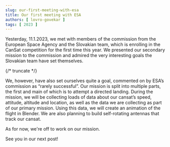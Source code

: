 ```yaml
---
slug: our-first-meeting-with-esa
title: Our first meeting with ESA
authors: [ lovro-govekar ]
tags: [ 2023 ]
---
```



Yesterday, 11.1.2023, we met with members of the commission from the European Space Agency and the Slovakian team, which is enrolling in the CanSat competition for the first time this year. We presented our secondary mission to the commission and admired the very interesting goals the Slovakian team have set themselves.

{/* truncate */}

We, however, have also set ourselves quite a goal, commented on by ESA’s commission as “rarely successful”. Our mission is split into multiple parts, the first and main of which is to attempt a directed landing. During the mission, we will be collecting loads of data about our cansat’s speed, attitude, altitude and location, as well as the data we are collecting as part of our primary mission. Using this data, we will create an animation of the flight in Blender. We are also planning to build self-rotating antennas that track our cansat.

As for now, we're off to work on our mission.

See you in our next post!

